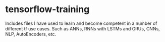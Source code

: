 # tensorflow-training

Includes files I have used to learn and become competent in a number of different tf use cases. Such as ANNs, RNNs with LSTMs and GRUs, CNNs, NLP, AutoEncoders, etc. 

